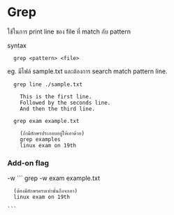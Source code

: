 # Grep

ใช้ในการ print line ของ file ที่ match กับ pattern

syntax
  ```
    grep <pattern> <file>
  ```

eg. มีไฟล์ sample.txt และต้องการ search match pattern line.
  ``` 
    grep line ./sample.txt

      This is the first line. 
      Followed by the seconds line.
      And then the third line.
  ```


  ```
    grep exam example.txt

      (ถ้ามีอักษรประกอบอยู่ให้เอาด้วย)
      grep examples
      linux exam on 19th
  ```


### Add-on flag

-w 
    ```
      grep -w exam example.txt

      (ต้องมีอักษรครบเท่านั้นถึงจะเอา)
      linux exam on 19th

    ```